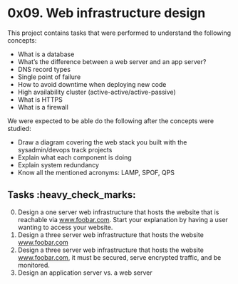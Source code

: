 # 0x09. Web infrastructure design
This project contains tasks that were performed to understand the following concepts:

* What is a database
* What’s the difference between a web server and an app server?
* DNS record types
* Single point of failure
* How to avoid downtime when deploying new code
* High availability cluster (active-active/active-passive)
* What is HTTPS
* What is a firewall

We were expected to be able do the following after the concepts were studied:

* Draw a diagram covering the web stack you built with the sysadmin/devops track projects
* Explain what each component is doing
* Explain system redundancy
* Know all the mentioned acronyms: LAMP, SPOF, QPS

## Tasks :heavy_check_marks:
0. Design a one server web infrastructure that hosts the website that is reachable via www.foobar.com. Start your explanation by having a user wanting to access your website.
1. Design a three server web infrastructure that hosts the website www.foobar.com
2. Design a three server web infrastructure that hosts the website www.foobar.com, it must be secured, serve encrypted traffic, and be monitored.
3. Design an application server vs. a web server


